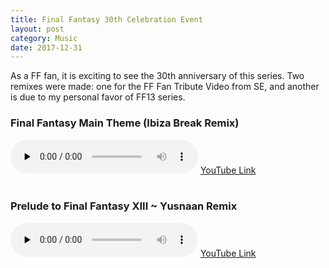 ```yaml
---
title: Final Fantasy 30th Celebration Event
layout: post
category: Music
date: 2017-12-31
---
```


As a FF fan, it is exciting to see the 30th anniversary of this series. Two remixes were made: one for the FF Fan Tribute Video from SE, and another is due to my personal favor of FF13 series. <br/>

### Final Fantasy Main Theme (Ibiza Break Remix)
<audio id="audio" controls="" preload="none">
<source id="mp3" src="https://cdn.rawgit.com/Astroneko404/Music_Works/e6fd7597/Cover%20%26%20Remix/Final%20Fantasy%20Main%20Theme%20(Ibiza%20Break%20Remix).mp3" type="audio/mpeg">
</audio>
<a href="https://www.youtube.com/afgqc4AoKSI">YouTube Link</a>
<br/><br/>
							
### Prelude to Final Fantasy XIII ~ Yusnaan Remix
<audio id="audio" controls="" preload="none">
<source id="mp3" src="https://cdn.rawgit.com/Astroneko404/Music_Works/e6fd7597/Cover%20%26%20Remix/FF13%20Prelude%20Remix.mp3" type="audio/mpeg" type="audio/mpeg">
</audio>
<a href="https://www.youtube.com/D6x0hqRHsPQ">YouTube Link</a>
